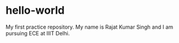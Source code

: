 # hello-world
My first practice repository.
My name is Rajat Kumar Singh and I am pursuing ECE at IIIT Delhi.

